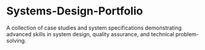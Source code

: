 # Systems-Design-Portfolio
A collection of case studies and system specifications demonstrating advanced skills in system design, quality assurance, and technical problem-solving.
